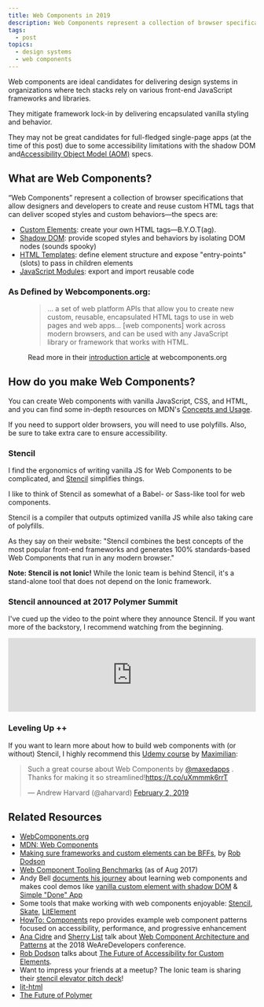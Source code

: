 ```yaml
---
title: Web Components in 2019
description: Web Components represent a collection of browser specifications that allow designers and developers to create and reuse custom HTML tags that can deliver scoped styles and custom behaviors.
tags:
  - post
topics:
  - design systems
  - web components
---
```


Web components are ideal candidates for delivering design systems in organizations where tech stacks rely on various front-end JavaScript frameworks and libraries.

They mitigate framework lock-in by delivering encapsulated vanilla styling and behavior.

They may not be great candidates for full-fledged single-page apps (at the time of this post) due to some accessibility limitations with the shadow DOM and[Accessibility Object Model (AOM)](http://wicg.github.io/aom/explainer.html) specs.

## What are Web Components?

“Web Components” represent a collection of browser specifications that allow designers and developers to create and reuse custom HTML tags that can deliver scoped styles and custom behaviors—the specs are:

- [Custom Elements](https://developer.mozilla.org/en-US/docs/Web/Web_Components/Using_custom_elements): create your own HTML tags—B.Y.O.T(ag).
- [Shadow DOM](https://developer.mozilla.org/en-US/docs/Web/Web_Components/Using_shadow_DOM): provide scoped styles and behaviors by isolating DOM nodes (sounds spooky)
- [HTML Templates](https://developer.mozilla.org/en-US/docs/Web/Web_Components/Using_templates_and_slots): define element structure and expose "entry-points" (slots) to pass in children elements
- [JavaScript Modules](https://hacks.mozilla.org/2018/03/es-modules-a-cartoon-deep-dive/): export and import reusable code

### As Defined by Webcomponents.org:

<figure>
  <blockquote>... a set of web platform APIs that allow you to create new custom, reusable, encapsulated HTML tags to use in web pages and web apps... [web components] work across modern browsers, and can be used with any JavaScript library or framework that works with HTML.</blockquote>
  <figcaption>Read more in their <a href="https://www.webcomponents.org/introduction" target="_blank">introduction article</a> at webcomponents.org</figcaption>
</figure>

## How do you make Web Components?

You can create Web components with vanilla JavaScript, CSS, and HTML, and you can find some in-depth resources on MDN's [Concepts and Usage](https://developer.mozilla.org/en-US/docs/Web/Web_Components).

If you need to support older browsers, you will need to use polyfills. Also, be sure to take extra care to ensure accessibility.

### Stencil

I find the ergonomics of writing vanilla JS for Web Components to be complicated, and [Stencil](https://stenciljs.com/) simplifies things.

I like to think of Stencil as somewhat of a Babel- or Sass-like tool for web components.

Stencil is a compiler that outputs optimized vanilla JS while also taking care of polyfills.

As they say on their website: "Stencil combines the best concepts of the most popular front-end frameworks and generates 100% standards-based Web Components that run in any modern browser."

**Note: Stencil is not Ionic!** While the Ionic team is behind Stencil, it's a stand-alone tool that does not depend on the Ionic framework.

### Stencil announced at 2017 Polymer Summit

I've cued up the video to the point where they announce Stencil. If you want more of the backstory, I recommend watching from the beginning.

<div class="video__wrapper">
<iframe width="100%" src="https://www.youtube.com/embed/UfD-k7aHkQE?start=566" frameborder="0" allow="accelerometer; autoplay; encrypted-media; gyroscope; picture-in-picture" allowfullscreen></iframe>
</div>

### Leveling Up ++

If you want to learn more about how to build web components with (or without) Stencil, I highly recommend this [Udemy course](https://www.udemy.com/web-components-stenciljs-build-custom-html-elements/) by [Maximilian](https://twitter.com/maxedapps):

<blockquote class="twitter-tweet" data-lang="en"><p lang="en" dir="ltr">Such a great course about Web Components by <a href="https://twitter.com/maxedapps?ref_src=twsrc%5Etfw">@maxedapps</a> . Thanks for making it so streamlined!<a href="https://t.co/uXmmmk6rrT">https://t.co/uXmmmk6rrT</a></p>&mdash; Andrew Harvard (@aharvard) <a href="https://twitter.com/aharvard/status/1091746414718271489?ref_src=twsrc%5Etfw">February 2, 2019</a></blockquote>
<script async src="https://platform.twitter.com/widgets.js" charset="utf-8"></script>

## Related Resources

- [WebComponents.org](https://www.webcomponents.org/)
- [MDN: Web Components](https://developer.mozilla.org/en-US/docs/Web/Web_Components)
- [Making sure frameworks and custom elements can be BFFs](https://custom-elements-everywhere.com/), by [Rob Dodson](https://twitter.com/rob_dodson)
- [Web Component Tooling Benchmarks](https://medium.com/@thangman22/stencil-js-vs-lit-element-vs-vanilla-vs-shadow-dom-vs-vue-js-5d2ade971183) (as of Aug 2017)
- Andy Bell [documents his journey](https://webcomponents.club/) about learning web components and makes cool demos like [vanilla custom element with shadow DOM](https://codepen.io/andybelldesign/pen/ZREjYg) & [Simple "Done" App](https://codepen.io/hankchizljaw/project/editor/a7eeabf2783faf9dfb447c8652721b2f)
- Some tools that make working with web components enjoyable: [Stencil](https://stenciljs.com/), [Skate](https://github.com/skatejs/skatejs), [LitElement](https://github.com/Polymer/lit-element)
- [HowTo: Components](https://github.com/GoogleChromeLabs/howto-components) repo provides example web component patterns focused on accessibility, performance, and progressive enhancement
- [Ana Cidre](https://twitter.com/AnaCidre_) and [Sherry List](https://twitter.com/sherrrylst) talk about [Web Component Architecture and Patterns](https://www.youtube.com/watch?v=hdSz1EKjK10&feature=youtu.be) at the 2018 WeAreDevelopers conference.
- [Rob Dodson](https://twitter.com/rob_dodson) talks about [The Future of Accessibility for Custom Elements](https://robdodson.me/the-future-of-accessibility-for-custom-elements/).
- Want to impress your friends at a meetup? The Ionic team is sharing their [stencil elevator pitch deck](https://ionic-team.github.io/stencil-present/)!
- [lit-html](https://lit-html.polymer-project.org/)
- [The Future of Polymer](https://43081j.com/2018/08/future-of-polymer)
